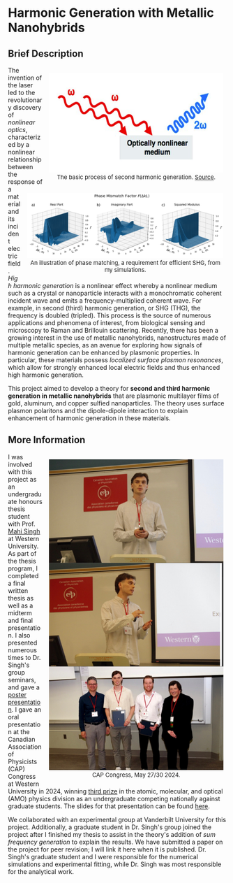 # Harmonic Generation with Metallic Nanohybrids

## Brief Description

<figure style="float:right; margin-right:10px; width:400px; text-align:center; margin-left:15px;">
    <img src="./media/shg.png" alt="shg" style="height:228px; width:400px;">
    <figcaption style="font-size:small;">
        The basic process of second harmonic generation. 
        <a href="https://www.researchgate.net/publication/319134631_Imaging_Collagen_in_Scar_Tissue_Developments_in_Second_Harmonic_Generation_Microscopy_for_Biomedical_Applications/figures?lo=1" target="_blank">Source</a>.
    </figcaption>
</figure>

<figure style="float:right; margin-right:10px; width:450px; text-align:center; margin-left:15px; clear:both;">
    <img src="./media/harmgen.png" alt="phase" style="height:149px; width:450px;">
    <figcaption style="font-size:small;">An illustration of phase matching, a requirement for efficient SHG, from my simulations.</figcaption>
</figure>

The invention of the laser led to the revolutionary discovery of *nonlinear optics*, characterized by a nonlinear relationship between the response of a material and its incident electric field. *High harmonic generation* is a nonlinear effect whereby a nonlinear medium such as a crystal or nanoparticle interacts with a monochromatic coherent incident wave and emits a frequency-multiplied coherent wave. For example, in second (third) harmonic generation, or SHG (THG), the frequency is doubled (tripled). This process is the source of numerous applications and phenomena of interest, from biological sensing and microscopy to Raman and Brillouin scattering. Recently, there has been a growing interest in the use of metallic nanohybrids, nanostructures made of multiple metallic species, as an avenue for exploring how signals of harmonic generation can be enhanced by plasmonic properties. In particular, these materials possess *localized surface plasmon resonances*, which allow for strongly enhanced local electric fields and thus enhanced high harmonic generation. 


This project aimed to develop a theory for **second and third harmonic generation in metallic nanohybrids** that are plasmonic multilayer films of gold, aluminum, and copper sulfied nanoparticles. The theory uses surface plasmon polaritons and the dipole-dipole interaction to explain enhancement of harmonic generation in these materials. 

## More Information

<figure style="float:right; margin-right:10px; width:400px; text-align:center; margin-left:15px;">
    <img src="./media/cap.JPG" alt="graph" style="height:711px; width:400px;">
    <figcaption style="font-size:small;">CAP Congress, May 27/30 2024.</figcaption>
</figure>

I was involved with this project as an undergraduate honours thesis student with Prof. [Mahi Singh](https://physics.uwo.ca/~msingh/) at Western University. As part of the thesis program, I completed a final written thesis as well as a midterm and final presentation. I also presented numerous times to Dr. Singh's group seminars, and gave a [poster presentation](./media/thgposter.pdf). I gave an oral presentation at the Canadian Association of Physicists (CAP) Congress at Western University in 2024, winning [third prize](./media/capcert.pdf) in the atomic, molecular, and optical (AMO) physics division as an undergraduate competing nationally against graduate students. The slides for that presentation can be found [here](./media/capslides.pdf).

We collaborated with an experimental group at Vanderbilt University for this project. Additionally, a graduate student in Dr. Singh's group joined the project after I finished my thesis to assist in the theory's addition of *sum frequency generation* to explain the results. We have submitted a paper on the project for peer revision; I will link it here when it is published. Dr. Singh's graduate student and I were responsible for the numerical simulations and experimental fitting, while Dr. Singh was most responsible for the analytical work.  
